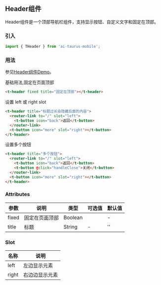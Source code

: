 ## Header组件

Header组件是一个顶部导航栏组件，支持显示按钮、自定义文字和固定在顶部。

### 引入

```js
import { THeader } from 'ai-taurus-mobile';
```

### 用法

参见[Header组件Demo][header-demo]。

基础用法,固定在页面顶部

```html
<t-header fixed title="固定在顶部"></t-header>
```

设置 left 或 right slot

```html
<t-header title="标题过长会隐藏后面的内容">
  <router-link to="/" slot="left">
    <t-button icon="back">返回</t-button>
  </router-link>
  <t-button icon="more" slot="right"></t-button>
</t-header>
```

设置多个按钮

```html
<t-header title="多个按钮">
  <router-link to="/" slot="left">
    <t-button icon="back">返回</t-button>
    <t-button @click="handleClose">关闭</t-button>
  </router-link>
  <t-button icon="more" slot="right"></t-button>
</t-header>
```

### Attributes

| 参数 | 说明 | 类型 | 可选值 | 默认值 |
| ---- | ---- | ---- | ---- | ---- |
  fixed | 固定在页面顶部 | Boolean |  | - | false |
| title | 标题 | String | - | '' |

### Slot

| 名称 | 说明 |
| ------- | ---- |
|left| 左边显示元素 |
| right | 右边边显示元素 |


[header-demo]: /static/mobile-demo/examples/index.html#/header
